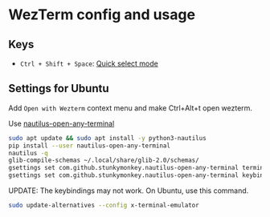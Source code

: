 # WezTerm config and usage

## Keys

- `Ctrl + Shift + Space`: [Quick select mode](https://wezfurlong.org/wezterm/quickselect.html)

## Settings for Ubuntu

Add `Open with Wezterm` context menu and make Ctrl+Alt+t open wezterm.

Use [nautilus-open-any-terminal](https://github.com/Stunkymonkey/nautilus-open-any-terminal)

```bash
sudo apt update && sudo apt install -y python3-nautilus
pip install --user nautilus-open-any-terminal
nautilus -q
glib-compile-schemas ~/.local/share/glib-2.0/schemas/
gsettings set com.github.stunkymonkey.nautilus-open-any-terminal terminal wezterm
gsettings set com.github.stunkymonkey.nautilus-open-any-terminal keybindings '<Ctrl><Alt>t'
```

UPDATE: The keybindings may not work. On Ubuntu, use this command.

```bash
sudo update-alternatives --config x-terminal-emulator
```
